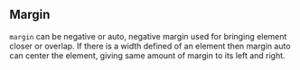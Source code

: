 ## Margin

`margin` can be negative or auto, negative margin used for bringing element closer or overlap. If there is a width defined of an element then margin auto can center the element, giving same amount of margin to its left and right.

